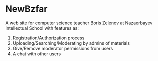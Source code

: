 # NewBzfar
A web site for computer science teacher Boris Zelenov at Nazaerbayev Intellectual School with features as:
1. Registration/Authorization process
2. Uploading/Searching/Moderating by admins of materials
3. Give/Remove moderator permissions from users
4. A chat with other users

